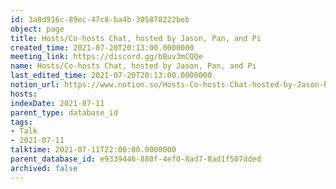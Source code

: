 ```yaml
---
id: 3a8d916c-89ec-47c8-ba4b-305878222beb
object: page
title: Hosts/Co-hosts Chat, hosted by Jason, Pan, and Pi
created_time: 2021-07-20T20:13:00.0000000
meeting_link: https://discord.gg/bBuv3mCQQe
name: Hosts/Co-hosts Chat, hosted by Jason, Pan, and Pi
last_edited_time: 2021-07-20T20:13:00.0000000
notion_url: https://www.notion.so/Hosts-Co-hosts-Chat-hosted-by-Jason-Pan-and-Pi-3a8d916c89ec47c8ba4b305878222beb
hosts: 
indexDate: 2021-07-11
parent_type: database_id
tags:
- Talk
- 2021-07-11
talktime: 2021-07-11T22:00:00.0000000
parent_database_id: e9339446-880f-4ef0-8ad7-8ad1f507dded
archived: false
---
```





